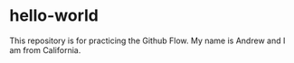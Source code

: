 # hello-world
This repository is for practicing the Github Flow.
My name is Andrew and I am from California. 
